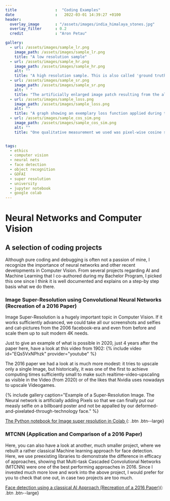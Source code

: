 ```yaml
---
title                 :  "Coding Examples"
date                  :   2022-03-01 14:39:27 +0100
header:
  overlay_image       : "/assets/images/india_himalaya_stones.jpg"
  overlay_filter      : 0.2
  credit              : "Aron Petau"

gallery:
  - url: /assets/images/sample_lr.png
    image_path: /assets/images/sample_lr.png
    title: "A low resolution sample"
  - url: /assets/images/sample_hr.png
    image_path: /assets/images/sample_hr.png
    alt: ""
    title: "A high resolution sample. This is also called 'ground truth' "
  - url: /assets/images/sample_sr.png
    image_path: /assets/images/sample_sr.png
    alt: " "
    title: "The artificially enlarged image patch resulting from the algorithm"
  - url: /assets/images/sample_loss.png
    image_path: /assets/images/sample_loss.png
    alt: ""
    title: "A graph showing an exemplary loss function applied during training"
  - url: /assets/images/sample_cos_sim.png
    image_path: /assets/images/sample_cos_sim.png
    alt: ""
    title: "One qualitative measurement we used was pixel-wise cosine similarity. It is used to measure how similar the output and the ground truth images are"


tags:
  - ethics
  - computer vision
  - neural nets
  - face detection
  - object recognition
  - GOFAI
  - super resolution
  - university
  - jupyter notebook
  - google colab
---
```


# Neural Networks and Computer Vision
## A selection of coding projects

Although pure coding and debugging is often not a passion of mine, I recognize the importance of neural networks and other recent developments in Computer Vision. From several projects regarding AI and Machine Learning that I co-authored during my Bachelor Program, I picked this one since I think it is well documented and explains on a step-by step basis what we do there. 



### Image Super-Resolution using Convolutional Neural Networks (Recreation of a 2016 Paper)
Image Super-Resolution is a hugely important topic in Computer Vision. If it works sufficiently advanced, we could take all our screenshots and selfies and cat-pictures from the 2006 facebook-era and even from before and scale them up to suit modern 4K needs. 

Just to give an example of what is possible in 2020, just 4 years after the paper here, have a look at this video from 1902:
{% include video id="EQs5VxNPhzk" provider="youtube" %}

The 2016 paper we had a look at is much more modest: it tries to upscale only a single Image, but historically, it was one of the first to achieve computing times sufficiently small to make such realtime-video-upscaling as visible in the Video (from 2020) or of the likes that Nvidia uses nowadays to upscale Videogames.

{% include gallery caption="Example of a Super-Resolution Image. The Neural network is artificially adding Pixels so that we can finally put our measly selfie on a billboard poster and not be appalled by our deformed-and-pixelated-through-technology face." %}

[The Python notebook for Image super resolution in Colab ]( https://colab.research.google.com/drive/1RlgIKJmX8Omz9CTktX7cdIV_BwarUFpv?usp=sharing){: .btn .btn--large}


 ### MTCNN (Application and Comparison of a 2016 Paper)
Here, you can also have a look at another, much smaller project, where we rebuilt a rather classical Machine learning approach for face detection. Here, we use preexisting libraries to demonstrate the difference in efficacy of approaches, showing that Multi-task Cascaded Convolutional Networks (MTCNN) were one of the best performing approaches in 2016. Since I invested much more love and work into the above project, I would prefer for you to check that one out, in case two projects are too much.  

 [Face detection using a classical AI Approach (Recreation of a 2016 Paper)](https://colab.research.google.com/drive/1uNGsVZ0Q42JRNa3BuI4W-JNJHaXD26bu?usp=sharing){: .btn .btn--large}
